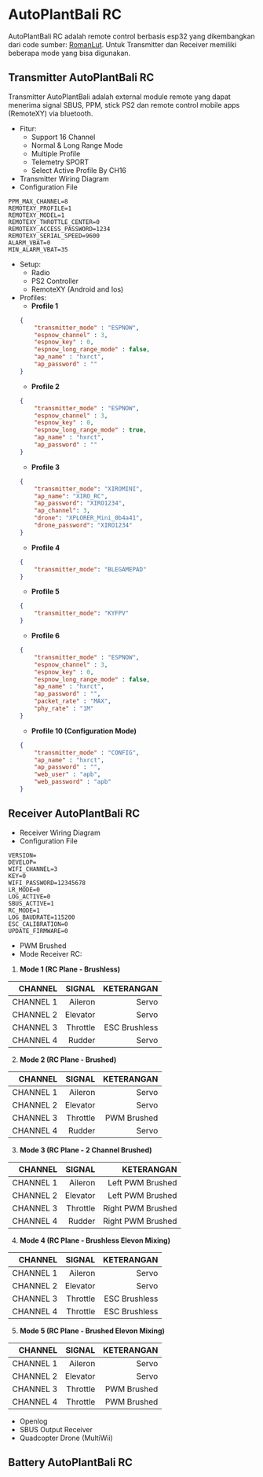 # AutoPlantBali RC
AutoPlantBali RC adalah remote control berbasis esp32 yang dikembangkan dari code sumber:
[RomanLut](https://github.com/RomanLut/hx_espnow_rc). Untuk Transmitter dan Receiver memiliki beberapa mode yang bisa digunakan.

## Transmitter AutoPlantBali RC
Transmitter AutoPlantBali adalah external module remote yang dapat menerima signal SBUS, PPM, stick PS2 dan remote control mobile apps (RemoteXY) via bluetooth.
* Fitur:
    - Support 16 Channel
    - Normal & Long Range Mode
    - Multiple Profile
    - Telemetry SPORT
    - Select Active Profile By CH16 
* Transmitter Wiring Diagram
* Configuration File
```text
PPM_MAX_CHANNEL=8
REMOTEXY_PROFILE=1
REMOTEXY_MODEL=1
REMOTEXY_THROTTLE_CENTER=0
REMOTEXY_ACCESS_PASSWORD=1234
REMOTEXY_SERIAL_SPEED=9600
ALARM_VBAT=0
MIN_ALARM_VBAT=35
```    
* Setup:
    * Radio
    * PS2 Controller
    * RemoteXY (Android and Ios)
* Profiles:
    - **Profile 1**
    ```json
    {
        "transmitter_mode" : "ESPNOW",
        "espnow_channel" : 3,
        "espnow_key" : 0,
        "espnow_long_range_mode" : false,
        "ap_name" : "hxrct",
        "ap_password" : ""
    }
    ```
    - **Profile 2**
    ```json
    {
        "transmitter_mode" : "ESPNOW",
        "espnow_channel" : 3,
        "espnow_key" : 0,
        "espnow_long_range_mode" : true,
        "ap_name" : "hxrct",
        "ap_password" : ""
    }
    ```
    - **Profile 3**
    ```json
    {
        "transmitter_mode": "XIROMINI",
        "ap_name": "XIRO_RC",
        "ap_password": "XIRO1234",
        "ap_channel": 3,
        "drone": "XPLORER_Mini_0b4a41",
        "drone_password": "XIRO1234"
    }
    ```
    - **Profile 4**
    ```json
    {
        "transmitter_mode": "BLEGAMEPAD"
    }
    ```
    - **Profile 5**
    ```json
    {
        "transmitter_mode": "KYFPV"
    }
    ```
    - **Profile 6**
    ```json
    {
        "transmitter_mode" : "ESPNOW",
        "espnow_channel" : 3,
        "espnow_key" : 0,
        "espnow_long_range_mode" : false,
        "ap_name" : "hxrct",
        "ap_password" : "",
        "packet_rate" : "MAX",
        "phy_rate" : "1M"
    }
    ```
    - **Profile 10 (Configuration Mode)**
    ```json
    {
        "transmitter_mode" : "CONFIG",
        "ap_name" : "hxrct",
        "ap_password" : "",
        "web_user" : "apb",
        "web_password" : "apb"
    }
    ```

## Receiver AutoPlantBali RC
* Receiver Wiring Diagram
* Configuration File
```text
VERSION=
DEVELOP=
WIFI_CHANNEL=3
KEY=0
WIFI_PASSWORD=12345678
LR_MODE=0
LOG_ACTIVE=0
SBUS_ACTIVE=1
RC_MODE=1
LOG_BAUDRATE=115200
ESC_CALIBRATION=0
UPDATE_FIRMWARE=0
```
* PWM Brushed
* Mode Receiver RC:
1.  **Mode 1 (RC Plane - Brushless)**

| CHANNEL         | SIGNAL      | KETERANGAN         |
|----------------:|------------:|-------------------:|
| CHANNEL 1       | Aileron     | Servo              |
| CHANNEL 2       | Elevator    | Servo              |
| CHANNEL 3       | Throttle    | ESC Brushless      |
| CHANNEL 4       | Rudder      | Servo              |

2.  **Mode 2 (RC Plane - Brushed)**

| CHANNEL         | SIGNAL      | KETERANGAN         |
|----------------:|------------:|-------------------:|
| CHANNEL 1       | Aileron     | Servo              |
| CHANNEL 2       | Elevator    | Servo              |
| CHANNEL 3       | Throttle    | PWM Brushed        |
| CHANNEL 4       | Rudder      | Servo              |

3.  **Mode 3 (RC Plane - 2 Channel Brushed)**

| CHANNEL         | SIGNAL      | KETERANGAN         |
|----------------:|------------:|-------------------:|
| CHANNEL 1       | Aileron     | Left PWM Brushed   |
| CHANNEL 2       | Elevator    | Left PWM Brushed   |
| CHANNEL 3       | Throttle    | Right PWM Brushed  |
| CHANNEL 4       | Rudder      | Right PWM Brushed  |

4.  **Mode 4 (RC Plane - Brushless Elevon Mixing)**

| CHANNEL         | SIGNAL      | KETERANGAN         |
|----------------:|------------:|-------------------:|
| CHANNEL 1       | Aileron     | Servo              |
| CHANNEL 2       | Elevator    | Servo              |
| CHANNEL 3       | Throttle    | ESC Brushless      |
| CHANNEL 4       | Throttle    | ESC Brushless      |

5.  **Mode 5 (RC Plane - Brushed Elevon Mixing)**

| CHANNEL         | SIGNAL      | KETERANGAN         |
|----------------:|------------:|-------------------:|
| CHANNEL 1       | Aileron     | Servo              |
| CHANNEL 2       | Elevator    | Servo              |
| CHANNEL 3       | Throttle    | PWM Brushed        |
| CHANNEL 4       | Throttle    | PWM Brushed        |

* Openlog
* SBUS Output Receiver
* Quadcopter Drone (MultiWii)

## Battery AutoPlantBali RC
